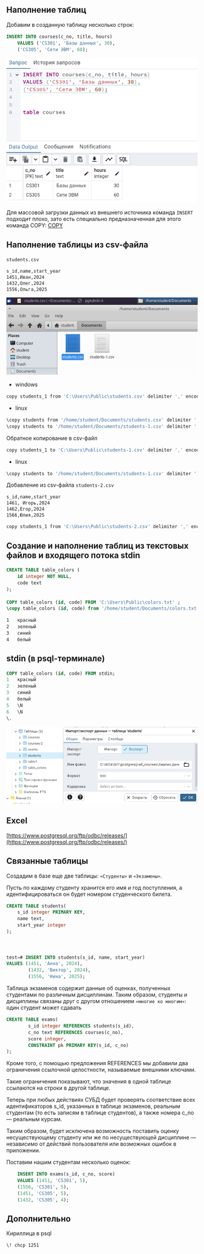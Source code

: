 ## Наполнение таблиц

Добавим в созданную таблицу несколько строк:

```sql
INSERT INTO courses(c_no, title, hours)
    VALUES ('CS301', 'Базы данных', 30),
    ('CS305', 'Сети ЭВМ', 60);

```

![alt text](img/image-6.png)

Для массовой загрузки данных из внешнего источника команда `INSERT` подходит плохо, зато есть специально предназначенная для этого команда COPY: [COPY](postgrespro.ru/doc/sql-copy)


## Наполнение таблицы из csv-файла
`students.csv`

```csv
s_id,name,start_year
1451,Иван,2024
1432,Олег,2024
1556,Ольга,2025
```
![alt text](img/image-11.png)


* windows
```sh
copy students_1 from 'C:\Users\Public\students.csv' delimiter ',' encoding 'UTF-8' csv header;
```

* linux

```sh
\copy students from '/home/student/Documents/students.csv' delimiter ',' encoding 'utf-8' csv header;
\copy students to '/home/student/Documents/students-1.csv' delimiter ',' encoding 'utf-8' csv header;

```


Обратное копирование в csv-файл

``` sh
copy students_1 to 'C:\Users\Public\students-1.csv' delimiter ',' encoding 'UTF-8' csv header
```
* linux

```sh
\copy students to '/home/student/Documents/students-1.csv' delimiter ',' encoding 'utf-8' csv header;

```


Добавление из csv-файла
`students-2.csv`

```csv
s_id,name,start_year
1461, Игорь,2024
1462,Егор,2024
1566,Юлия,2025
```


```sh
copy students_1 from 'C:\Users\Public\students-2.csv' delimiter ',' encoding 'UTF-8' csv header;
```



## Создание и наполнение таблиц из текстовых файлов и входящего потока stdin 


```sql
CREATE TABLE table_colors (
    id integer NOT NULL,
    code text
);

COPY table_colors (id, code) FROM 'C:\Users\Public\colors.txt' ;
\copy table_colors (id, code) from '/home/student/Documents/colors.txt';

```

```txt
1	красный
2	зеленый
3	синий
4	белый
```

## stdin (в psql-терминале) 

```sql
COPY table_colors (id, code) FROM stdin;
1	красный
2	зеленый
3	синий
4	белый
5	\N
6	\N
\.
```

![alt text](img/image-8.png)


## Excel

[https://www.postgresql.org/ftp/odbc/releases/](https://www.postgresql.org/ftp/odbc/releases/)



## Связанные таблицы

Создадим в базе еще две таблицы: `«Студенты»` и `«Экзамены»`. 

Пусть по каждому студенту хранится его имя и год поступления, а идентифицироваться он будет номером студенческого билета.

```sql
CREATE TABLE students(
    s_id integer PRIMARY KEY,
    name text,
    start_year integer
);



test=# INSERT INTO students(s_id, name, start_year)
VALUES (1451, 'Анна', 2024),
        (1432, 'Виктор', 2024),
        (1556, 'Нина', 2025);
```

Таблица экзаменов содержит данные об оценках, полученных студентами по различным дисциплинам. 
Таким образом, студенты и дисциплины связаны друг с другом отношением `«многие ко многим»`: один студент может сдавать

```sql
CREATE TABLE exams(
        s_id integer REFERENCES students(s_id),
        c_no text REFERENCES courses(c_no),
        score integer,
        CONSTRAINT pk PRIMARY KEY(s_id, c_no)
);
```

Кроме того, с помощью предложения REFERENCES мы добавили два ограничения ссылочной целостности, называемые внешними ключами. 

Такие ограничения показывают, что значения в одной таблице ссылаются на строки в другой таблице.

Теперь при любых действиях СУБД будет проверять соответствие всех идентификаторов s_id, указанных в таблице экзаменов, реальным студентам (то есть записям в таблице студентов), а также номера c_no — реальным курсам.

Таким образом, будет исключена возможность поставить оценку несуществующему студенту или же по несуществующей дисциплине — независимо от действий пользователя или возможных ошибок в приложении.


Поставим нашим студентам несколько оценок:

```sql 
    INSERT INTO exams(s_id, c_no, score)
    VALUES (1451, 'CS301', 5),
    (1556, 'CS301', 5),
    (1451, 'CS305', 5),
    (1432, 'CS305', 4);
```


## Дополнительно

Кириллица в psql
```sh
\! chcp 1251
```